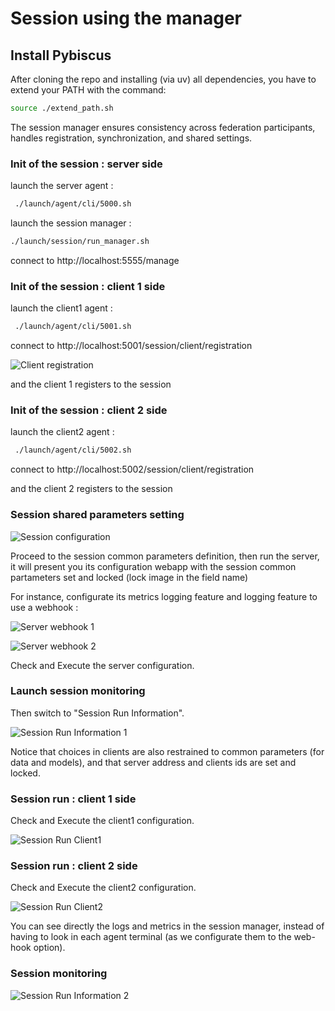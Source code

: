 
# Session using the manager

## Install Pybiscus
After cloning the repo and installing (via uv) all dependencies, you have to extend your PATH with the command:
```bash
source ./extend_path.sh
```

The session manager ensures consistency across federation participants, handles registration, synchronization, and shared settings.

### Init of the session : server side

launch the server agent :

```bash
 ./launch/agent/cli/5000.sh
```

launch the session manager :

```bash
./launch/session/run_manager.sh
```

connect to http://localhost:5555/manage

### Init of the session : client 1 side

launch the client1 agent :

```bash
 ./launch/agent/cli/5001.sh
```

connect to http://localhost:5001/session/client/registration

![Client registration](images/client_registration.png "Client registration")

and the client 1 registers to the session

### Init of the session : client 2 side

launch the client2 agent :

```bash
 ./launch/agent/cli/5002.sh
```

connect to http://localhost:5002/session/client/registration

and the client 2 registers to the session

### Session shared parameters setting

![Session configuration](images/session_manager_config.png "Session configuration")

Proceed to the session common parameters definition, then run the server,
it will present you its configuration webapp with the session common partameters set and locked (lock image in the field name)

For instance, configurate its metrics logging feature and logging feature to use a webhook :

![Server webhook 1](images/session_manager_webhook1.png "Server webhook 1")

![Server webhook 2](images/session_manager_webhook2.png "Server webhook 2")

Check and Execute the server configuration.

### Launch session monitoring

Then switch to "Session Run Information".

![Session Run Information 1](images/session_manager_runinfo1.png "Session Run Information 1")

Notice that choices in clients are also restrained to common parameters (for data and models), and that server address and clients ids are set and locked.

### Session run : client 1 side

Check and Execute the client1 configuration.

![Session Run Client1](images/session_client1.png "Session Run Client1")

### Session run : client 2 side

Check and Execute the client2 configuration.

![Session Run Client2](images/session_client2.png "Session Run Client2")

You can see directly the logs and metrics in the session manager, instead of having to look in each agent terminal (as we configurate them to the web-hook option).

### Session monitoring 

![Session Run Information 2](images/session_manager_runinfo2.png "Session Run Information 2")
